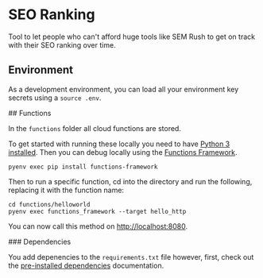 # SEO Ranking

Tool to let people who can't afford huge tools like SEM Rush to get on track with their SEO ranking over time.

## Environment

As a development environment, you can load all your environment key secrets using a `source .env`.

## Functions

In the `functions` folder all cloud functions are stored.

To get started with running these locally you need to have [Python 3 installed](https://opensource.com/article/19/5/python-3-default-mac). Then you can debug locally using the [Functions Framework](https://cloud.google.com/functions/docs/running/function-frameworks).

```shell
pyenv exec pip install functions-framework
```

Then to run a specific function, cd into the directory and run the following, replacing it with the function name:

```shell
cd functions/helloworld
pyenv exec functions_framework --target hello_http
```

You can now call this method on [http://localhost:8080](http://localhost:8080).


### Dependencies

You add depenencies to the `requirements.txt` file however, first, check out the [pre-installed dependencies](https://cloud.google.com/functions/docs/writing/specifying-dependencies-python) documentation.